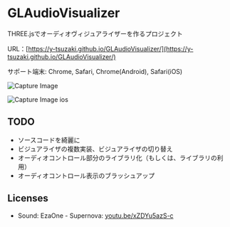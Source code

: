 # GLAudioVisualizer
THREE.jsでオーディオヴィジュアライザーを作るプロジェクト

URL：[https://y-tsuzaki.github.io/GLAudioVisualizer/](https://y-tsuzaki.github.io/GLAudioVisualizer/)

サポート端末: Chrome, Safari, Chrome(Android), Safari(iOS)

![Capture Image](https://raw.githubusercontent.com/wiki/y-tsuzaki/GLAudioVisualizer/images/screencap.gif) 

![Capture Image ios](https://raw.githubusercontent.com/wiki/y-tsuzaki/GLAudioVisualizer/images/screencap_ios.png)

## TODO
- ソースコードを綺麗に
- ビジュアライザの複数実装、ビジュアライザの切り替え
- オーディオコントロール部分のライブラリ化（もしくは、ライブラリの利用）
- オーディオコントロール表示のブラッシュアップ

## Licenses

- Sound: EzaOne - Supernova: [youtu.be/xZDYu5azS-c](youtu.be/xZDYu5azS-c)
